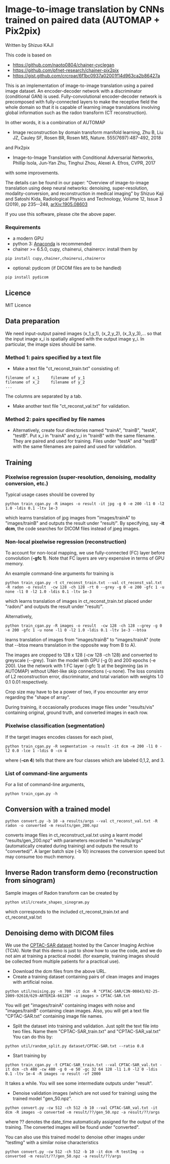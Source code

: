 Image-to-image translation by CNNs trained on paired data (AUTOMAP + Pix2pix)
=============
Written by Shizuo KAJI

This code is based on 
- https://github.com/naoto0804/chainer-cyclegan
- https://github.com/pfnet-research/chainer-pix2pix
- https://gist.github.com/crcrpar/6f1bc0937a02001f14d963ca2b86427a

This is an implementation of image-to-image translation using a paired image dataset.
An encoder-decoder network with a discriminator (conditional GAN) is used.
Fully-convolutional encoder-decoder network is precomposed with fully-connected layers
to make the receptive field the whole domain so that it is capable of learning image translations involving global information such as the radon transform (CT reconstruction).

In other words, it is a combination of AUTOMAP

- Image reconstruction by domain transform manifold learning,
Zhu B, Liu JZ, Cauley SF, Rosen BR, Rosen MS,
Nature. 555(7697):487-492, 2018

and Pix2pix
- Image-to-Image Translation with Conditional Adversarial Networks,
Phillip Isola, Jun-Yan Zhu, Tinghui Zhou, Alexei A. Efros, CVPR, 2017

with some improvements.

The details can be found in our paper:
"Overview of image-to-image translation using deep neural networks: denoising, super-resolution, modality-conversion, and reconstruction in medical imaging"
by Shizuo Kaji and Satoshi Kida, Radiological Physics and Technology,  Volume 12, Issue 3 (2019), pp 235--248,
[arXiv:1905.08603](https://arxiv.org/abs/1905.08603)

If you use this software, please cite the above paper.


### Requirements
- a modern GPU
- python 3: [Anaconda](https://anaconda.org) is recommended
- chainer >= 6.5.0, cupy, chainerui, chainercv: install them by
```
pip install cupy,chainer,chainerui,chainercv
```
- optional: pydicom (if DICOM files are to be handled)
```
pip install pydicom
```

## Licence
MIT Licence

## Data preparation

We need input-output paired images (x_1,y_1), (x_2,y_2), (x_3,y_3),...
so that the input image x_i is spatially aligned with the output image y_i.
In particular, the image sizes should be same.

### Method 1: pairs specified by a text file
- Make a text file "ct_reconst_train.txt" consisting of:
```
filename of x_1     filename of y_1
filename of x_2     filename of y_2
...
```
The columns are separated by a tab.
- Make another text file "ct_reconst_val.txt" for validation.

### Method 2: pairs specified by file names
- Alternatively, create four directories named "trainA", "trainB", "testA", "testB".
Put x_i in "trainA" and y_i in "trainB" with the same filename.
They are paired and used for training.
Files under "testA" and "testB" with the same filenames are paired and used for validation.

## Training

### Pixelwise regression (super-resolution, denoising, modality conversion, etc.)
Typical usage cases should be covered by
```
python train_cgan.py -R images -o result -it jpg -g 0 -e 200 -l1 0 -l2 1.0 -ldis 0.1 -ltv 1e-3
```
which learns translation of jpg images from "images/trainA" to "images/trainB" and outputs the result under "result/". 
By specifying, say **-it dcm**, the code searches for DICOM files instead of jpeg images.

### Non-local pixelwise regression (reconstruction)
To account for non-local mapping, we use fully-connected (FC) layer before convolution (**-gfc 1**).
Note that FC layers are very expensive in terms of GPU memory.

An example command-line arguments for training is
```
python train_cgan.py -t ct_reconst_train.txt --val ct_reconst_val.txt -R radon -o result  -cw 128 -ch 128 -rt 0 --grey -g 0 -e 200 -gfc 1 -u none -l1 0 -l2 1.0 -ldis 0.1 -ltv 1e-3
```
which learns translation of images in ct_reconst_train.txt placed under "radon/" and outputs the result under "result/". 

Alternatively,
```
python train_cgan.py -R images -o result  -cw 128 -ch 128 --grey -g 0 -e 200 -gfc 1 -u none -l1 0 -l2 1.0 -ldis 0.1 -ltv 1e-3 --btoa
```

learns translation of images from "images/trainB" to "images/trainA" (note that --btoa means translation in the opposite way from B to A).

The images are cropped to 128 x 128 (-cw 128 -ch 128) and converted to greyscale (--grey).
Train the model with GPU (-g 0) and 200 epochs (-e 200).
Use the network with 1 FC layer (-gfc 1) at the beginning (as in AUTOMAP) without UNet-like skip connections (-u none).
The loss consists of L2 reconstruction error, discriminator, and total variation with weights 1.0 0.1 0.01 respectively.

Crop size may have to be a power of two, if you encounter any error regarding the "shape of array".

During training, it occasionally produces image files under "results/vis" containing original, ground truth, and converted images in each row. 

### Pixelwise classification (segmentation)
If the target images encodes classes for each pixel, 
```
python train_cgan.py -R segmentation -o result -it dcm -e 200 -l1 0 -l2 0.0 -lce 1 -ldis 0 -cn 4
```
where (**-cn 4**) tells that there are four classes which are labeled 0,1,2, and 3.

### List of command-line arguments
For a list of command-line arguments,
```
python train_cgan.py -h
```


## Conversion with a trained model
```
python convert.py -b 10 -a results/args --val ct_reconst_val.txt -R radon -o converted -m results/gen_200.npz
```
converts image files in ct_reconstruct_val.txt using a learnt model "results/gen_200.npz" with parameters recorded in "results/args" (automatically created during training)
and outputs the result to "converted/".
A larger batch size (-b 10) increases the conversion speed but may consume too much memory.

## Inverse Radon transform demo (reconstruction from sinogram)
Sample images of Radon transform can be created by 
```
python util/create_shapes_sinogram.py
```
which corresponds to the included ct_reconst_train.txt and ct_reconst_val.txt

## Denoising demo with DICOM files
We use the [CPTAC-SAR dataset](https://wiki.cancerimagingarchive.net/display/Public/CPTAC-SAR) hosted by
the Cancer Imaging Archive (TCIA).
Note that this demo is just to show how to use the code, and we do not aim at training a practical model.
(for example, training images should be collected from multiple patients for a practical use).
- Download the dcm files from the above URL.
- Create a training dataset containing pairs of clean images and images with artificial noise.
```
python util/noising.py -n 700 -it dcm -R "CPTAC-SAR/C3N-00843/02-25-2009-92610/629-ARTERIA-66128" -o images > CPTAC-SAR.txt
```
You will get "images/trainA" containing images with noise and "images/trainB" containing clean images.
Also, you will get a text file "CPTAC-SAR.txt" containing image file names.
- Split the dataset into training and validation. Just split the text file into two files.
Name them "CPTAC-SAR_train.txt" and "CPTAC-SAR_val.txt"
You can do this by:
```
python util/random_split.py dataset/CPTAC-SAR.txt --ratio 0.8 
```

- Start training by
```
python train_cgan.py -t CPTAC-SAR_train.txt --val CPTAC-SAR_val.txt -it dcm -ch 480 -cw 480 -g 0 -e 50 -gc 32 64 128 -l1 1.0 -l2 0 -ldis 0.1 -ltv 1e-4 -R images -o result -vf 2000
```
It takes a while. You will see some intermediate outputs under "result".
- Denoise validation images (which are not used for training) using the trained model "gen_50.npz".
```
python convert.py -cw 512 -ch 512 -b 10 --val CPTAC-SAR_val.txt -it dcm -R images -o converted -m result/??/gen_50.npz -a result/??/args 
```
where ?? denotes the date_time automatically assigned for the output of the training.
The converted images will be found under "converted".

You can also use this trained model to denoise other images under "testImg" with a similar noise characteristics
```
python convert.py -cw 512 -ch 512 -b 10 -it dcm -R testImg -o converted -m result/??/gen_50.npz -a result/??/args 
```
